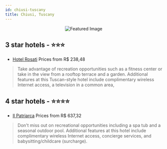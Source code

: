 ```yaml
---
id: chiusi-tuscany
title: Chiusi, Tuscany
---
```


<center><img src="https://i.travelapi.com/hotels/1000000/530000/529800/529800/6981b186_z.jpg" alt="Featured Image" /></center>


##  3 star hotels - ⭐️⭐️⭐️

-    [Hotel Rosati](https://us.hurb.com/hotels/chiusi/hotel-rosati-JNP-JP352066?cmp=18055) Prices from R$ 238,48
   > Take advantage of recreation opportunities such as a fitness center or take in the view from a rooftop terrace and a garden. Additional features at this Tuscan-style hotel include complimentary wireless Internet access, a television in a common area,

##  4 star hotels - ⭐️⭐️⭐️⭐️

-    [Il Patriarca](https://us.hurb.com/hotels/chiusi/il-patriarca-JNP-JP973242?cmp=18055) Prices from R$ 637,32
   > Don't miss out on recreational opportunities including a spa tub and a seasonal outdoor pool. Additional features at this hotel include complimentary wireless Internet access, concierge services, and babysitting/childcare (surcharge).
